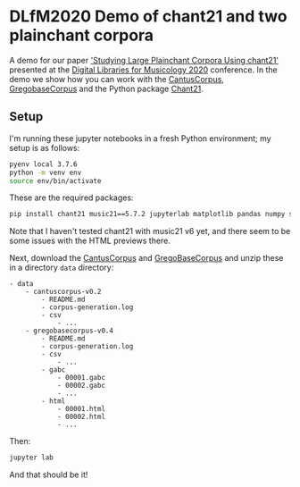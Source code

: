 DLfM2020 Demo of chant21 and two plainchant corpora
===============================================

A demo for our paper
['Studying Large Plainchant Corpora Using chant21'](https://doi.org/10.1145/3424911.3425514)
presented at the
[Digital Libraries for Musicology 2020](https://dlfm.web.ox.ac.uk/) conference.
In the demo we show how you can work with the
[CantusCorpus](https://github.com/bacor/cantuscorpus), 
[GregobaseCorpus](https://github.com/bacor/gregobasecorpus) 
and the Python package [Chant21](https://github.com/bacor/chant21).

Setup
-----

I'm running these jupyter notebooks in a fresh Python environment; my setup is as follows:
```bash
pyenv local 3.7.6
python -m venv env
source env/bin/activate
```

These are the required packages:

```bash
pip install chant21 music21==5.7.2 jupyterlab matplotlib pandas numpy scipy
```

Note that I haven't tested chant21 with music21 v6 yet, and there seem to be some issues with the HTML previews there.


Next, download the [CantusCorpus](https://github.com/bacor/cantuscorpus/releases/tag/v0.2)
and [GregoBaseCorpus](https://github.com/bacor/gregobasecorpus/releases/tag/v0.4) and unzip these in a directory `data` directory:

```
- data
    - cantuscorpus-v0.2
        - README.md
        - corpus-generation.log
        - csv
            - ...
    - gregobasecorpus-v0.4
        - README.md
        - corpus-generation.log
        - csv
            - ...
        - gabc
            - 00001.gabc
            - 00002.gabc
            - ...
        - html
            - 00001.html
            - 00002.html
            - ...
```

Then:

```bash
jupyter lab
```

And that should be it!
